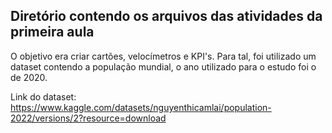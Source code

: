 ## Diretório contendo os arquivos das atividades da primeira aula

O objetivo era criar cartões, velocímetros e KPI's. Para tal, foi utilizado um dataset contendo a população mundial, o ano utilizado para o estudo foi o de 2020.

Link do dataset:
https://www.kaggle.com/datasets/nguyenthicamlai/population-2022/versions/2?resource=download
